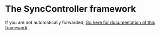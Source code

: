 # The SyncController framework

If you are not automatically forwarded, [Go here for documentation of this framework](SyncController/index.html).

<script type="text/javascript">
document.location="SyncController/index.html";
</script>
